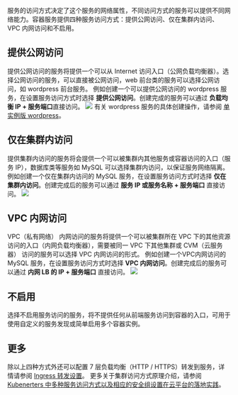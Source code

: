服务的访问方式决定了这个服务的网络属性，不同访问方式的服务可以提供不同网络能力。容器服务提供四种服务访问方式：提供公网访问、仅在集群内访问、VPC 内网访问和不启用。

## 提供公网访问
提供公网访问的服务将提供一个可以从 Internet 访问入口（公网负载均衡器）。选择公网访问的服务，可以直接被公网访问，web 前台类的服务可以选择公网访问，如 wordpress 前台服务。
例如创建一个可以提供公网访问的 wordpress 服务，在设置服务访问方式时选择 **提供公网访问**。创建完成的服务可以通过 **负载均衡 IP + 服务端口**直接访问。
![](http://imgcache.tcecqpoc.fsphere.cn/image/mc.qcloudimg.com/static/img/897e21d4a2c48034bc2cc98bfaba21a8/image.png)
有关 wordpress 服务的具体创建操作，请参阅 [单实例版 wordpress](http://tcecqpoc.fsphere.cn/document/product/457/7205)。

## 仅在集群内访问
提供集群内访问的服务将会提供一个可以被集群内其他服务或容器访问的入口（服务 IP），数据库类等服务如 MySQL 可以选择集群内访问，以保证服务网络隔离。
例如创建一个仅在集群内访问的 MySQL 服务，在设置服务访问方式时选择 **仅在集群内访问**。创建完成后的服务可以通过 **服务 IP 或服务名称 + 服务端口** 直接访问。
![](http://imgcache.tcecqpoc.fsphere.cn/image/mc.qcloudimg.com/static/img/e4fdda7af379079f1811bb86af8c8419/image.png)

## VPC 内网访问
VPC（私有网络） 内网访问的服务将提供一个可以被集群所在 VPC 下的其他资源访问的入口（内网负载均衡器），需要被同一 VPC 下其他集群或 CVM（云服务器） 访问的服务可以选择 VPC 内网访问的形式。
例如创建一个VPC内网访问的 MySQL 服务，在设置服务访问方式时选择 **VPC 内网访问**。创建完成后的服务可以通过 **内网 LB 的 IP + 服务端口** 直接访问。
![](http://imgcache.tcecqpoc.fsphere.cn/image/mc.qcloudimg.com/static/img/ea74a0fb808aa37987cea2d4be187bea/image.png)

## 不启用
选择不启用服务访问的服务，将不提供任何从前端服务访问到容器的入口，可用于使用自定义的服务发现或简单启用多个容器实例。

## 更多
除以上四种方式外还可以配置 7 层负载均衡（HTTP / HTTPS）转发到服务，详情请参阅 [Ingress 转发设置](http://tcecqpoc.fsphere.cn/document/product/457/9111)。
更多关于集群访问方式原理介绍，请参阅 [Kubenerters 中多种服务访问方式以及相应的安全组设置在云平台的落地实践](http://tcecqpoc.fsphere.cn/community/article/711355)。
